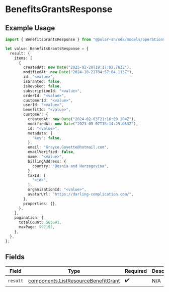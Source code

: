 # BenefitsGrantsResponse

## Example Usage

```typescript
import { BenefitsGrantsResponse } from "@polar-sh/sdk/models/operations";

let value: BenefitsGrantsResponse = {
  result: {
    items: [
      {
        createdAt: new Date("2025-02-20T19:17:02.763Z"),
        modifiedAt: new Date("2024-10-22T04:57:04.113Z"),
        id: "<value>",
        isGranted: false,
        isRevoked: false,
        subscriptionId: "<value>",
        orderId: "<value>",
        customerId: "<value>",
        userId: "<value>",
        benefitId: "<value>",
        customer: {
          createdAt: new Date("2024-02-03T21:16:09.204Z"),
          modifiedAt: new Date("2023-09-07T18:14:29.053Z"),
          id: "<value>",
          metadata: {
            "key": false,
          },
          email: "Grayce.Goyette@hotmail.com",
          emailVerified: false,
          name: "<value>",
          billingAddress: {
            country: "Bosnia and Herzegovina",
          },
          taxId: [
            "<id>",
          ],
          organizationId: "<value>",
          avatarUrl: "https://darling-complication.com/",
        },
        properties: {},
      },
    ],
    pagination: {
      totalCount: 565691,
      maxPage: 992192,
    },
  },
};
```

## Fields

| Field                                                                                      | Type                                                                                       | Required                                                                                   | Description                                                                                |
| ------------------------------------------------------------------------------------------ | ------------------------------------------------------------------------------------------ | ------------------------------------------------------------------------------------------ | ------------------------------------------------------------------------------------------ |
| `result`                                                                                   | [components.ListResourceBenefitGrant](../../models/components/listresourcebenefitgrant.md) | :heavy_check_mark:                                                                         | N/A                                                                                        |